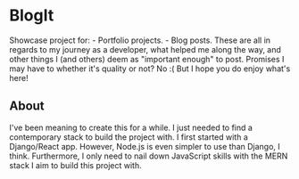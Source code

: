# BlogIt
Showcase project for:
    - Portfolio projects.
    - Blog posts. These are all in regards to my journey as a developer, what helped me along the way, and other things I (and others) deem as "important enough" to post. Promises I may have to whether it's quality or not? No :( But I hope you do enjoy what's here!

## About
I've been meaning to create this for a while. I just needed to find a contemporary stack to build the project with.
I first started with a Django/React app. However, Node.js is even simpler to use than Django, I think. Furthermore, I only need to nail down JavaScript skills with the MERN stack I aim to build this project with.